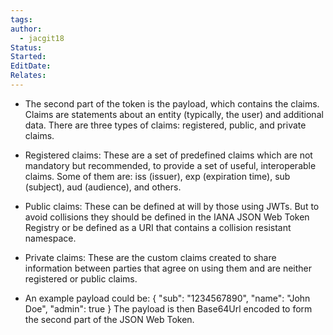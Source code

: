 ```yaml
---
tags: 
author:
  - jacgit18
Status: 
Started: 
EditDate: 
Relates:
---
```

-   The second part of the token is the payload, which contains the claims. Claims are statements about an entity (typically, the user) and additional data. There are three types of claims: registered, public, and private claims. 
    

-   Registered claims: These are a set of predefined claims which are not mandatory but recommended, to provide a set of useful, interoperable claims. Some of them are: iss (issuer), exp (expiration time), sub (subject), aud (audience), and others. 
    

-   Public claims: These can be defined at will by those using JWTs. But to avoid collisions they should be defined in the IANA JSON Web Token Registry or be defined as a URI that contains a collision resistant namespace. 
    

-   Private claims: These are the custom claims created to share information between parties that agree on using them and are neither registered or public claims. 
    

-   An example payload could be: { "sub": "1234567890", "name": "John Doe", "admin": true } The payload is then Base64Url encoded to form the second part of the JSON Web Token.